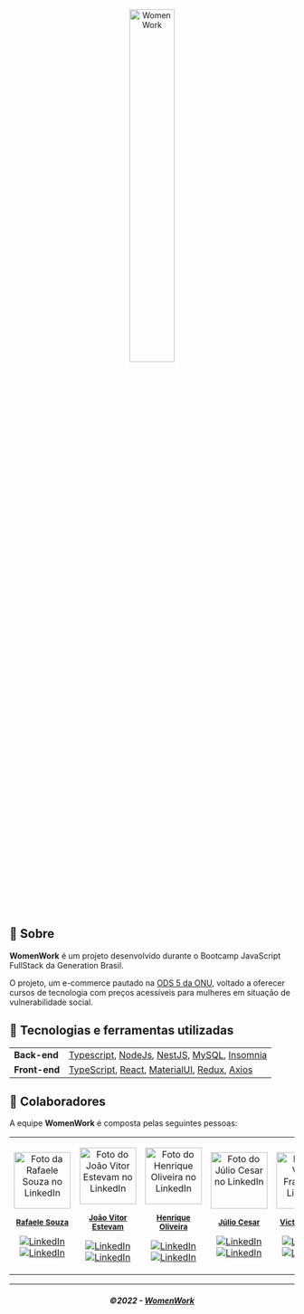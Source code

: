 <div align="center">
   <img alt="WomenWork" src="https://github.com/Women-Work/womenwork/raw/back/.github/assets/ww-logo.png" width="40%"/>
</div>
<br/>

</br>

## 📃 Sobre

<!--<img src=".github/assets/web.png" alt="Landing page WomenWork" />-->

**WomenWork** é um projeto desenvolvido durante o Bootcamp JavaScript FullStack da Generation Brasil. 

O projeto, um e-commerce pautado na [ODS 5 da ONU](https://brasil.un.org/pt-br/sdgs/5), voltado a oferecer cursos de tecnologia com preços acessíveis para mulheres em situação de vulnerabilidade social.

## 🚀 Tecnologias e ferramentas utilizadas

<table>
  <tbody>
    <tr>
      <td style="font-weight: bold">Back-end</td>
      <td>
        <a href="https://www.typescriptlang.org/" target="_blank" rel="noopener noreferrer">Typescript</a>,
        <a href="https://nodejs.org/en/" target="_blank" rel="noopener noreferrer">NodeJs</a>,
        <a href="https://www.nestjs.com/" target="_blank" rel="noopener noreferrer">NestJS</a>,
        <a href="https://www.mysql.com" target="_blank" rel="noopener noreferrer">MySQL</a>,
        <a href="https://www.insomnia.rest" target="_blank" rel="noopener noreferrer">Insomnia</a>
      </td>
    </tr>
    <tr>
      <td style="font-weight: bold">Front-end</td>
      <td>
        <a href="https://www.typescriptlang.org/" target="_blank" rel="noopener noreferrer">TypeScript</a>,
        <a href="https://reactjs.org/" target="_blank" rel="noopener noreferrer">React</a>,
        <a href="https://mui.com/" target="_blank" rel="noopener noreferrer">MaterialUI</a>,
        <a href="https://redux.js.org/" target="_blank" rel="noopener noreferrer">Redux</a>,
        <a href="https://axios-http.com/docs/intro" target="_blank" rel="noopener noreferrer">Axios</a>
      </td>
    </tr>
  </tbody>
</table>

## 🤝 Colaboradores

  

A equipe **WomenWork** é composta pelas seguintes pessoas:

 
<table>

<tr>

<td align="center">

<a href="#">

<img src="https://media-exp1.licdn.com/dms/image/D4D03AQFATLx-6dBh3g/profile-displayphoto-shrink_800_800/0/1669152123927?e=1675296000&v=beta&t=g9lpRZ__JAqSGgzQrc7ulj6u1U83rywHS4Yot-DFUX0" width="100px;" alt="Foto da Rafaele Souza no LinkedIn"/><br>

<sub>

<b>Rafaele Souza</b>

</sub>

<a href="https://www.github.com/raffaez/"><img src="https://img.shields.io/badge/github%20-%23333333.svg?&style=flat&logo=github&logoColor=white" alt="LinkedIn"/></a>
</a><a href="https://www.linkedin.com/in/rafaele-souza/"><img src="https://img.shields.io/badge/linkedin%20-%230077B5.svg?&style=flat&logo=linkedin&logoColor=white" alt="LinkedIn"/></a>
</a>

</td>

<td align="center">

<a href="#">

<img src="https://media-exp1.licdn.com/dms/image/C4D03AQGLG6IUxs14hg/profile-displayphoto-shrink_800_800/0/1652114561045?e=1675296000&v=beta&t=PNDoO2EHXr5moc69hSt_vJXbdwWus3ZfNWrq2ypSnLk" width="100px;" alt="Foto do João Vitor Estevam no LinkedIn"/><br>

<sub>

<b>João Vitor Estevam</b>

</sub>

<a href="https://github.com/Najmate"><img src="https://img.shields.io/badge/github%20-%23333333.svg?&style=flat&logo=github&logoColor=white" alt="LinkedIn"/></a>
</a><a href="https://www.linkedin.com/in/jo%C3%A3o-vitor-estevam-82ba85207/"><img src="https://img.shields.io/badge/linkedin%20-%230077B5.svg?&style=flat&logo=linkedin&logoColor=white" alt="LinkedIn"/></a>
</a>

</td>
<td align="center">

<a href="#">

<img src="https://media-exp1.licdn.com/dms/image/D4D03AQGovXgFI9Q_-Q/profile-displayphoto-shrink_800_800/0/1663330916197?e=1675296000&v=beta&t=UaL9UsS6DUZQ2hbTLQCGAvYcZQzf4jKOLECnnrM3Gqw" width="100px;" alt="Foto do Henrique Oliveira no LinkedIn"/><br>

<sub>

<b>Henrique Oliveira</b>

</sub>

<a href="https://github.com/xHenrique22"><img src="https://img.shields.io/badge/github%20-%23333333.svg?&style=flat&logo=github&logoColor=white" alt="LinkedIn"/></a>
</a><a href="https://www.linkedin.com/in/henrique-oliveira-137b1423a/"><img src="https://img.shields.io/badge/linkedin%20-%230077B5.svg?&style=flat&logo=linkedin&logoColor=white" alt="LinkedIn"/></a>
</a>

</td>
<td align="center">

<a href="#">

<img src="https://media-exp1.licdn.com/dms/image/C5603AQE2MKct0wgzYQ/profile-displayphoto-shrink_800_800/0/1648154893734?e=1675296000&v=beta&t=8sSJ57kbtIgw-N2Jl592S4zj1KVGyyG38tegnUS1Jvk" width="100px;" alt="Foto do Júlio Cesar no LinkedIn"/><br>

<sub>

<b>Júlio Cesar</b>

</sub>

<a href="https://github.com/Juliojnr"><img src="https://img.shields.io/badge/github%20-%23333333.svg?&style=flat&logo=github&logoColor=white" alt="LinkedIn"/></a>
</a><a href="https://www.linkedin.com/in/juliocgcj/"><img src="https://img.shields.io/badge/linkedin%20-%230077B5.svg?&style=flat&logo=linkedin&logoColor=white" alt="LinkedIn"/></a>
</a>

</td>
<td align="center">

<a href="#">

<img src="https://media-exp1.licdn.com/dms/image/D4E03AQHmOnUuuPbrVA/profile-displayphoto-shrink_800_800/0/1664813200738?e=1675296000&v=beta&t=KsYqmFLOznRtvcw5cNxkDF7i25hP3Xs0OuHg21meoj4" width="100px;" alt="Foto do Victor França no LinkedIn"/><br>

<sub>

<b>Victor França</b>

</sub>

<a href="https://github.com/victordnf"><img src="https://img.shields.io/badge/github%20-%23333333.svg?&style=flat&logo=github&logoColor=white" alt="LinkedIn"/></a>
</a><a href="https://www.linkedin.com/in/victordnf/"><img src="https://img.shields.io/badge/linkedin%20-%230077B5.svg?&style=flat&logo=linkedin&logoColor=white" alt="LinkedIn"/></a>
</a>

</td>
<td align="center">

<a href="#">

<img src="https://media-exp1.licdn.com/dms/image/C4D03AQF2znypybPwKQ/profile-displayphoto-shrink_800_800/0/1660923014407?e=1675296000&v=beta&t=2WuhtpnJlHX32aKtQ75lm8ju3O5sUnVv3d_pjut08GA" width="100px;" alt="Foto do Carlos Eduardo no LinkedIn"/><br>

<sub>

<b>Carlos Eduardo</b>

</sub>

<a href="https://github.com/Santozcl"><img src="https://img.shields.io/badge/github%20-%23333333.svg?&style=flat&logo=github&logoColor=white" alt="LinkedIn"/></a>
</a><a href="https://www.linkedin.com/in/carlos-eduardo-996b4421a/"><img src="https://img.shields.io/badge/linkedin%20-%230077B5.svg?&style=flat&logo=linkedin&logoColor=white" alt="LinkedIn"/></a>
</a>

</td>
</tr>

</table>

---

<h5 align="center">
  &copy;2022 - <a href="https://github.com/Women-Work/">WomenWork</a>
</h5>
